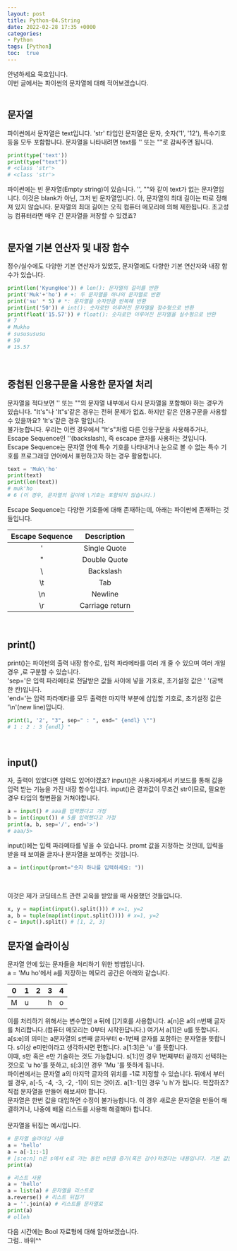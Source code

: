 ```yaml
---
layout: post
title: Python-04.String
date: 2022-02-28 17:35 +0000
categories:
- Python
tags: [Python]
toc:  true
---
```


안녕하세요 묵호입니다.<br>
이번 글에서는 파이썬의 문자열에 대해 적어보겠습니다.<br><br>

## 문자열<br>
파이썬에서 문자열은 text입니다. 'str' 타입인 문자열은 문자, 숫자('1', '12'), 특수기호 등을 모두 포함합니다. 문자열을 나타내려면 text를 '' 또는 ""로 감싸주면 됩니다.

```python
print(type('text'))
print(type("text"))
# <class 'str'>
# <class 'str'>
```
파이썬에는 빈 문자열(Empty string)이 있습니다. '', ""와 같이 text가 없는 문자열입니다. 이것은 blank가 아닌, 그저 빈 문자열입니다. 아, 문자열의 최대 길이는 따로 정해져 있지 않습니다. 문자열의 최대 길이는 오직 컴퓨터 메모리에 의해 제한됩니다. 초고성능 컴퓨터라면 매우 긴 문자열을 저장할 수 있겠죠?<br><br>

## 문자열 기본 연산자 및 내장 함수
정수/실수에도 다양한 기본 연산자가 있었듯, 문자열에도 다향한 기본 연산자와 내장 함수가 있습니다.

```python
print(len('KyungHee')) # len(): 문자열의 길이를 반환
print('Muk'+'ho') # +: 두 문자열을 하나의 문자열로 반환
print('su' * 5) # *: 문자열을 숫자만큼 반복해 반환
print(int('50')) # int(): 숫자로만 이루어진 문자열을 정수형으로 반환
print(float('15.57')) # float(): 숫자로만 이루어진 문자열을 실수형으로 반환
# 7
# Mukho
# sususususu
# 50
# 15.57
```
<br>

## 중첩된 인용구문을 사용한 문자열 처리<br>
문자열을 적다보면 '' 또는 ""의 문자열 내부에서 다시 문자열을 포함해야 하는 경우가 있습니다. "It's"나 'It"s'같은 경우는 전혀 문제가 없죠. 하지만 같은 인용구문을 사용할 수 있을까요? 'It's'같은 경우 말입니다.<br>
불가능합니다. 우리는 이런 경우에서 "It's"처럼 다른 인용구문을 사용해주거나, Escape Sequence인 '\'(backslash), 즉 escape 글자를 사용하는 것입니다. Escape Sequence는 문자열 안에 특수 기호를 나타내거나 눈으로 볼 수 없는 특수 기호를 프로그래밍 언어에서 표현하고자 하는 경우 활용합니다.

```python
text = 'Muk\'ho'
print(text)
print(len(text))
# muk'ho
# 6 (이 경우, 문자열의 길이에 \기호는 포함되지 않습니다.)
```
Escape Sequence는 다양한 기호들에 대해 존재하는데, 아래는 파이썬에 존재하는 것들입니다.

| Escape Sequence | Description |
| :---: | :---: |
| ' | Single Quote |
| " | Double Quote |
| \ | Backslash |
| \t | Tab |
| \n | Newline |
| \r | Carriage return |

<br>

## print()
print()는 파이썬의 출력 내장 함수로, 입력 파라메타를 여러 개 줄 수 있으며 여러 개일 경우 ,로 구분할 수 있습니다.<br>
'sep='은 입력 파라메타로 전달받은 값들 사이에 넣을 기호로, 초기설정 값은 ' '(공백 한 칸)입니다.<br>
'end='는 입력 파라메타를 모두 출력한 마지막 부분에 삽입할 기호로, 초기설정 값은 '\n'(new line)입니다.

```python
print(1, '2', "3", sep=" : ", end=" {endl} \"")
# 1 : 2 : 3 {endl} "
```
<br>

## input()
자, 출력이 있었다면 입력도 있어야겠죠? input()은 사용자에게서 키보드를 통해 값을 입력 받는 기능을 가진 내장 함수입니다. input()은 결과값이 무조건 str이므로, 필요한 경우 타입의 형변환을 거쳐야합니다.

```python
a = input() # aaa를 입력했다고 가정
b = int(input()) # 5를 입력했다고 가정
print(a, b, sep='/', end='>')
# aaa/5>
```
input()에는 입력 파라메타를 넣을 수 있습니다. promt 값을 지정하는 것인데, 입력을 받을 때 보여줄 글자나 문자열을 보여주는 것입니다.
```python
a = int(input(promt="숫자 하나를 입력하세요: "))
```
<br>

이것은 제가 코딩테스트 관련 교육을 받았을 때 사용했던 것들입니다.
```python
x, y = map(int(input().split())) # x=1, y=2
a, b = tuple(map(int(input.split()))) # x=1, y=2
c = input().split() # [1, 2, 3]
```

## 문자열 슬라이싱<br>
문자열 안에 있는 문자들을 처리하기 위한 방법입니다.<br>
a = 'Mu ho'에서 a를 저장하는 메모리 공간은 아래와 같습니다.

| 0 | 1 | 2 | 3 | 4 |
| :---: | :---: | :---: | :---: | :---: |
| M | u |  | h | o |

이를 처리하기 위해서는 변수명인 a 뒤에 []기호를 사용합니다. a[n]은 a의 n번째 글자를 처리합니다.(컴퓨터 메모리는 0부터 시작한답니다.) 여기서 a[1]은 u를 뜻합니다.<br>
a[s:e]의 의미는 a문자열의 s번째 글자부터 e-1번째 글자를 포함하는 문자열을 뜻합니다. s이상 e미만이라고 생각하시면 편합니다. a[1:3]은 'u '를 뜻합니다.<br>
이때, s만 혹은 e만 기술하는 것도 가능합니다. s[1:]인 경우 1번째부터 끝까지 선택하는 것으로 'u ho'를 뜻하고, s[:3]인 경우 'Mu '를 뜻하게 됩니다.<br>
파이썬에서는 문자열 a의 마지막 글자의 위치를 -1로 지정할 수 있습니다. 뒤에서 부터 셀 경우, a[-5, -4, -3, -2, -1]이 되는 것이죠. a[1:-1]인 경우 'u h'가 됩니다. 복잡하죠? 직접 문자열을 만들어 해보셔야 합니다.<br>
문자열은 한번 값을 대입하면 수정이 불가능합니다. 이 경우 새로운 문자열을 만들어 해결하거나, 나중에 배울 리스트를 사용해 해결해야 합니다.<br><br>
문자열을 뒤집는 예시입니다.

```python
# 문자열 슬라이싱 사용
a = 'hello'
a = a[-1::-1]
# [s:e:n] n은 s에서 e로 가는 동안 n만큼 증가(혹은 감수)하겠다는 내용입니다. 기본 값은 1입니다.
print(a)
```
```python
# 리스트 사용
a = 'hello'
a = list(a) # 문자열을 리스트로
a.reverse() # 리스트 뒤집기
a = ''.join(a) # 리스트를 문자열로
print(a)
# olleh
```

다음 시간에는 Bool 자료형에 대해 알아보겠습니다.<br>
그럼.. 바위^^<br>